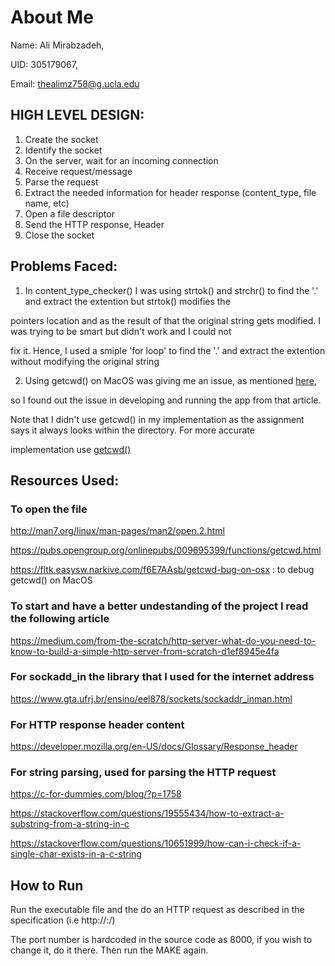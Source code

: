 # About Me
Name: Ali Mirabzadeh,

UID: 305179067,

Email: thealimz758@g.ucla.edu


## HIGH LEVEL DESIGN:

1. Create the socket
2. Identify the socket
3. On the server, wait for an incoming connection
4. Receive request/message
5. Parse the request
6. Extract the needed information for header response (content_type, file name, etc)
7. Open a file descriptor
8. Send the HTTP response, Header
9. Close the socket

## Problems Faced:
1. In content_type_checker() I was using strtok() and strchr() to find the '.' and extract the extention but strtok() modifies the 

pointers location and as the result of that the original string gets modified. I was trying to be smart but didn't work and I could not 

fix it.  Hence, I used a smiple 'for loop' to find the '.' and extract the extention without modifying the original string

2. Using getcwd() on MacOS was giving me an issue, as mentioned [here](https://fltk.easysw.narkive.com/f6E7AAsb/getcwd-bug-on-osx), 

so I found out the issue in developing and running the app from that article. 

Note that I didn't use getcwd() in my implementation as the assignment says it always looks within the directory. For more accurate 

implementation use [getcwd()](http://man7.org/linux/man-pages/man3/getcwd.3.html)


## Resources Used:
### To open the file

http://man7.org/linux/man-pages/man2/open.2.html

https://pubs.opengroup.org/onlinepubs/009695399/functions/getcwd.html

https://fltk.easysw.narkive.com/f6E7AAsb/getcwd-bug-on-osx : to debug getcwd() on MacOS

### To start and have a better undestanding of the project I read the following article

https://medium.com/from-the-scratch/http-server-what-do-you-need-to-know-to-build-a-simple-http-server-from-scratch-d1ef8945e4fa

### For sockadd_in the library that I used for the internet address  

https://www.gta.ufrj.br/ensino/eel878/sockets/sockaddr_inman.html

### For HTTP response header content

https://developer.mozilla.org/en-US/docs/Glossary/Response_header

### For string parsing, used for parsing the HTTP request

https://c-for-dummies.com/blog/?p=1758

https://stackoverflow.com/questions/19555434/how-to-extract-a-substring-from-a-string-in-c

https://stackoverflow.com/questions/10651999/how-can-i-check-if-a-single-char-exists-in-a-c-string


## How to Run
Run the executable file and the do an HTTP request as described in the specification (i.e http://<machinename>:<port>/<filename>)

The port number is hardcoded in the source code as 8000, if you wish to change it, do it there. Then run the MAKE  again.